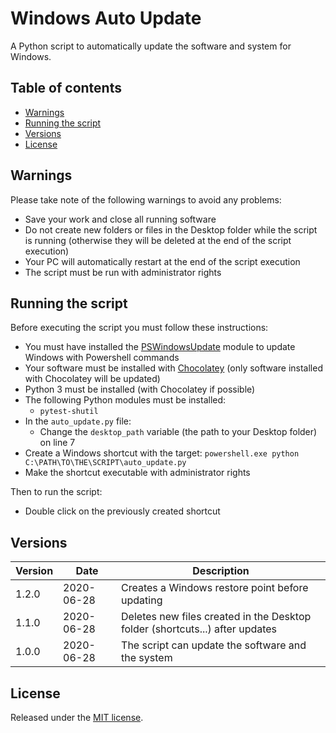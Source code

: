 # Windows Auto Update

A Python script to automatically update the software and system for Windows.

## Table of contents

- [Warnings](#warnings)
- [Running the script](#running-the-script)
- [Versions](#versions)
- [License](#license)

## Warnings

Please take note of the following warnings to avoid any problems:

- Save your work and close all running software
- Do not create new folders or files in the Desktop folder while the script is running (otherwise they will be deleted at the end of the script execution)
- Your PC will automatically restart at the end of the script execution
- The script must be run with administrator rights

## Running the script

Before executing the script you must follow these instructions:

- You must have installed the [PSWindowsUpdate](https://raymii.org/s/blog/Windows_10_Updates_with_PowerShell_PSWindowsUpdpate.html#toc_2) module to update Windows with Powershell commands
- Your software must be installed with [Chocolatey](https://chocolatey.org/) (only software installed with Chocolatey will be updated)
- Python 3 must be installed (with Chocolatey if possible)
- The following Python modules must be installed:
    - `pytest-shutil`
- In the `auto_update.py` file:
    - Change the `desktop_path` variable (the path to your Desktop folder) on line 7
- Create a Windows shortcut with the target: `powershell.exe python C:\PATH\TO\THE\SCRIPT\auto_update.py`
- Make the shortcut executable with administrator rights

Then to run the script:

- Double click on the previously created shortcut

## Versions

 Version |    Date    | Description
---------|------------|-------------
 1.2.0   | 2020-06-28 | Creates a Windows restore point before updating
 1.1.0   | 2020-06-28 | Deletes new files created in the Desktop folder (shortcuts...) after updates
 1.0.0   | 2020-06-28 | The script can update the software and the system

## License

Released under the [MIT license](LICENSE).